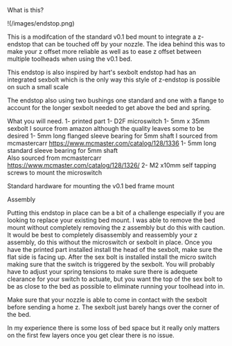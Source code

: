 What is this?

!(/images/endstop.png)

This is a modifcation of the standard v0.1 bed mount to integrate a z-endstop that can be touched off by your nozzle.
The idea behind this was to make your z offset more reliable as well as to ease z offset between multiple toolheads when using the v0.1 bed.

This endstop is also inspired by hart's sexbolt endstop had has an integrated sexbolt which is the only way this style of z-endstop is possible on such a small scale

The endstop also using two bushings one standard and one with a flange to account for the longer sexbolt needed to get above the bed and spring.

What you will need.
1- printed part
1- D2F microswitch
1- 5mm x 35mm sexbolt
	I source from amazon although the quality leaves some to be desired
1- 5mm long flanged sleeve bearing for 5mm shaft
	I sourced from mcmastercarr https://www.mcmaster.com/catalog/128/1336
1- 5mm long standard sleeve bearing for 5mm shaft	
	Also sourced from mcmastercarr https://www.mcmaster.com/catalog/128/1326/
2- M2 x10mm self tapping screws to mount the microswitch

Standard hardware for mounting the v0.1 bed frame mount

Assembly

Putting this endstop in place can be a bit of a challenge especially if you are looking to replace your existing bed mount. I was able to remove the bed mount without completely removing the z assembly but do this with caution. It would be best to completely disassembly and reassembly your z assembly, do this without the microswitch or sexbolt in place. Once you have the printed part installed install the head of the sexbolt, make sure the flat side is facing up. After the sex bolt is installed install the micro switch making sure that the switch is triggered by the sexbolt.
You will probably have to adjust your spring tensions to make sure there is adequete clearance for your switch to actuate, but you want the top of the sex bolt to be as close to the bed as possible to eliminate running your toolhead into in.

Make sure that your nozzle is able to come in contact with the sexbolt before sending a home z. The sexbolt just barely hangs over the corner of the bed.

In my experience there is some loss of bed space but it really only matters on the first few layers once you get clear there is no issue.
